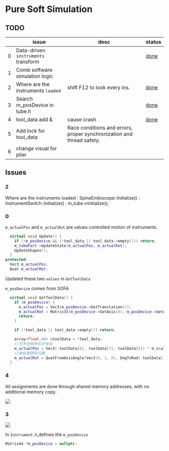 # Pure Soft Simulation

## TODO

|   | issue                              | desc                                                                  | status     |
|---|------------------------------------|-----------------------------------------------------------------------|------------|
| 0 | Data-driven `instruments` transform |                                                                       | [done](#0) |
| 1 | Comb software simulation logic     |                                                                       |            |
| 2 | Where are the instruments `loaded` | shift F12 to look every ins.                                          | [done](#2) |
| 3 | Search m_posDevice in tube.h       |                                                                       | [done](#3) |
| 4 | tool_data add &                    | cause crash                                                           | [done](#4) |
| 5 | Add lock for tool_data             | Race conditions and errors, proper synchronization and thread safety. |            |
| 6 | change visual for plier            |                                                                       |            |

## Issues

### 2

Where are the instruments loaded
: SpineEndoscope::Initialize()
: InstrumentSwitch::Initialize()
: m_tube->Initialize();

### 0

`m_actualPos` and `m_actualRot` are values controlled motion of instruments.

```C++
  virtual void Update() {
    if (!m_posDevice && (!tool_data || tool_data->empty())) return;
    m_tubePart->UpdateState(m_actualPos, m_actualRot);
    UpdateShapes();
  }
protected:
  Vec3 m_actualPos;
  Quat m_actualRot;
```

Updated these two `values` in `GetToolData`

`m_posDevice` comes from SOFA

```C++
  virtual void GetToolData() {
    if (m_posDevice) {
      m_actualPos = Vec3(m_posDevice->GetTranslation());
      m_actualRot = Matrix33(m_posDevice->GetAxis(0), m_posDevice->GetAxis(1), m_posDevice->GetAxis(2));
      return;
    }

    if (!tool_data || tool_data->empty()) return;

    array<float,40> &toolData = *tool_data;
    //左手坐标转右手坐标
    m_actualPos = Vec3(-toolData[6], toolData[7], toolData[8]) * m_scale;
    //欧拉角转四元数
    m_actualRot = QuatFromAxisAngle(Vec3(0, 1, 0), DegToRad(-toolData[10])) * QuatFromAxisAngle(Vec3(1, 0, 0), DegToRad(toolData[9])) * QuatFromAxisAngle(Vec3(0, 0, 1), DegToRad(-toolData[11]));
  }
```

### 4

All assignments are done through shared memory addresses, with no additional memory copy.

![](tool_data.png)

### 3

![](sofaposdevice.png)

In `Instrument.h`,defines the `m_posDevice`

```C++
Matrix44 *m_posDevice = nullptr;
```